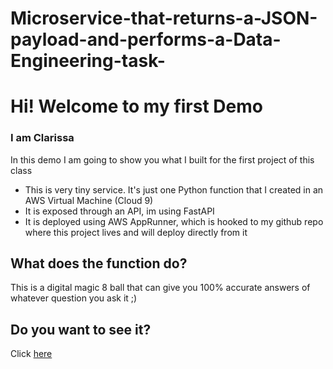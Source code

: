 # Microservice-that-returns-a-JSON-payload-and-performs-a-Data-Engineering-task-

# Hi! Welcome to my first Demo

### I am Clarissa

In this demo I am going to show you what I built for the first project of this class

* This is very tiny service. It's just one Python function that I created in an AWS Virtual Machine (Cloud 9)
* It is exposed through an API, im using FastAPI
* It is deployed using AWS AppRunner, which is hooked to my github repo where this project lives and will deploy directly from it

## What does the function do?
This is a digital magic 8 ball that can give you 100% accurate answers of whatever question you ask it ;)

## Do you want to see it?
Click [here](https://zrmpc3yczk.us-east-2.awsapprunner.com/)
